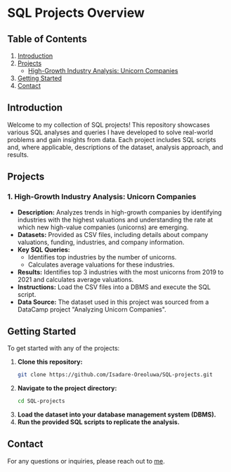 # SQL Projects Overview

## Table of Contents
1. [Introduction](#introduction)
2. [Projects](#projects)
   - [High-Growth Industry Analysis: Unicorn Companies](#high-growth-industry-analysis-unicorn-companies)
3. [Getting Started](#getting-started)
4. [Contact](#contact)

## Introduction
Welcome to my collection of SQL projects! This repository showcases various SQL analyses and queries I have developed to solve real-world problems and gain insights from data. Each project includes SQL scripts and, where applicable, descriptions of the dataset, analysis approach, and results.

## Projects

### 1. **High-Growth Industry Analysis: Unicorn Companies**
- **Description:** Analyzes trends in high-growth companies by identifying industries with the highest valuations and understanding the rate at which new high-value companies (unicorns) are emerging.
- **Datasets:** Provided as CSV files, including details about company valuations, funding, industries, and company information.
- **Key SQL Queries:** 
  - Identifies top industries by the number of unicorns.
  - Calculates average valuations for these industries.
- **Results:** Identifies top 3 industries with the most unicorns from 2019 to 2021 and calculates average valuations.
- **Instructions:** Load the CSV files into a DBMS and execute the SQL script.
- **Data Source:** The dataset used in this project was sourced from a DataCamp project "Analyzing Unicorn Companies".

## Getting Started
To get started with any of the projects:
1. **Clone this repository:**
   ```sh
   git clone https://github.com/Isadare-Oreoluwa/SQL-projects.git
   ```
2. **Navigate to the project directory:**
   ```sh
   cd SQL-projects
   ```
3. **Load the dataset into your database management system (DBMS).**
4. **Run the provided SQL scripts to replicate the analysis.**

## Contact
For any questions or inquiries, please reach out to [me](mailto:isadare.ore@gmail.com).
